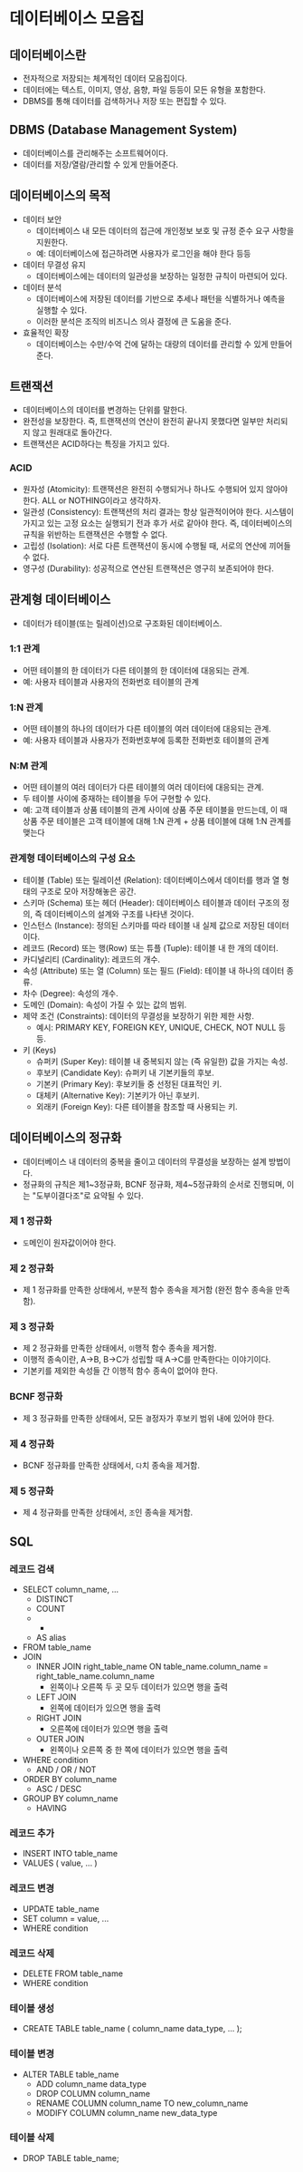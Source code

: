 # 데이터베이스 모음집

## 데이터베이스란
- 전자적으로 저장되는 체계적인 데이터 모음집이다.
- 데이터에는 텍스트, 이미지, 영상, 음향, 파일 등등이 모든 유형을 포함한다.
- DBMS를 통해 데이터를 검색하거나 저장 또는 편집할 수 있다.

## DBMS (Database Management System)
- 데이터베이스를 관리해주는 소프트웨어이다.
- 데이터를 저장/열람/관리할 수 있게 만들어준다.

## 데이터베이스의 목적
- 데이터 보안
  - 데이터베이스 내 모든 데이터의 접근에 개인정보 보호 및 규정 준수 요구 사항을 지원한다.
  - 예: 데이터베이스에 접근하려면 사용자가 로그인을 해야 한다 등등
- 데이터 무결성 유지
  - 데이터베이스에는 데이터의 일관성을 보장하는 일정한 규칙이 마련되어 있다.
- 데이터 분석
  - 데이터베이스에 저장된 데이터를 기반으로 추세나 패턴을 식별하거나 예측을 실행할 수 있다.
  - 이러한 분석은 조직의 비즈니스 의사 결정에 큰 도움을 준다.
- 효율적인 확장
  - 데이터베이스는 수만/수억 건에 달하는 대량의 데이터를 관리할 수 있게 만들어준다.

## 트랜잭션
- 데이터베이스의 데이터를 변경하는 단위를 말한다.
- 완전성을 보장한다. 즉, 트랜잭션의 연산이 완전히 끝나지 못했다면 일부만 처리되지 않고 원래대로 돌아간다.
- 트랜잭션은 ACID하다는 특징을 가지고 있다.

### ACID
- 원자성 (Atomicity): 트랜잭션은 완전히 수행되거나 하나도 수행되어 있지 않아야 한다. ALL or NOTHING이라고 생각하자.
- 일관성 (Consistency): 트랜잭션의 처리 결과는 항상 일관적이어야 한다. 시스템이 가지고 있는 고정 요소는 실행되기 전과 후가 서로 같아야 한다. 즉, 데이터베이스의 규칙을 위반하는 트랜잭션은 수행할 수 없다.
- 고립성 (Isolation): 서로 다른 트랜잭션이 동시에 수행될 때, 서로의 연산에 끼어들 수 없다.
- 영구성 (Durability): 성공적으로 연산된 트랜잭션은 영구히 보존되어야 한다.

## 관계형 데이터베이스
- 데이터가 테이블(또는 릴레이션)으로 구조화된 데이터베이스.
### 1:1 관계
- 어떤 테이블의 한 데이터가 다른 테이블의 한 데이터에 대응되는 관계.
- 예: 사용자 테이블과 사용자의 전화번호 테이블의 관계
### 1:N 관계
- 어떤 테이블의 하나의 데이터가 다른 테이블의 여러 데이터에 대응되는 관계.
- 예: 사용자 테이블과 사용자가 전화번호부에 등록한 전화번호 테이블의 관계
### N:M 관계
- 어떤 테이블의 여러 데이터가 다른 테이블의 여러 데이터에 대응되는 관계.
- 두 테이블 사이에 중재하는 테이블을 두어 구현할 수 있다.
- 예: 고객 테이블과 상품 테이블의 관계 사이에 상품 주문 테이블을 만드는데, 이 때 상품 주문 테이블은 고객 테이블에 대해 1:N 관계 + 상품 테이블에 대해 1:N 관계를 맺는다
### 관계형 데이터베이스의 구성 요소
- 테이블 (Table) 또는 릴레이션 (Relation): 데이터베이스에서 데이터를 행과 열 형태의 구조로 모아 저장해놓은 공간.
- 스키마 (Schema) 또는 헤더 (Header): 데이터베이스 테이블과 데이터 구조의 정의, 즉 데이터베이스의 설계와 구조를 나타낸 것이다.
- 인스턴스 (Instance): 정의된 스키마를 따라 테이블 내 실제 값으로 저장된 데이터이다.
- 레코드 (Record) 또는 행(Row) 또는 튜플 (Tuple): 테이블 내 한 개의 데이터.
- 카디널리티 (Cardinality): 레코드의 개수.
- 속성 (Attribute) 또는 열 (Column) 또는 필드 (Field): 테이블 내 하나의 데이터 종류.
- 차수 (Degree): 속성의 개수.
- 도메인 (Domain): 속성이 가질 수 있는 값의 범위.
- 제약 조건 (Constraints): 데이터의 무결성을 보장하기 위한 제한 사항.
  - 예시: PRIMARY KEY, FOREIGN KEY, UNIQUE, CHECK, NOT NULL 등등.
- 키 (Keys)
  - 슈퍼키 (Super Key): 테이블 내 중복되지 않는 (즉 유일한) 값을 가지는 속성.
  - 후보키 (Candidate Key): 슈퍼키 내 기본키들의 후보.
  - 기본키 (Primary Key): 후보키들 중 선정된 대표적인 키.
  - 대체키 (Alternative Key): 기본키가 아닌 후보키.
  - 외래키 (Foreign Key): 다른 테이블을 참조할 때 사용되는 키.

## 데이터베이스의 정규화
- 데이터베이스 내 데이터의 중복을 줄이고 데이터의 무결성을 보장하는 설계 방법이다.
- 정규화의 규칙은 제1~3정규화, BCNF 정규화, 제4~5정규화의 순서로 진행되며, 이는 "도부이결다조"로 요약될 수 있다.
### 제 1 정규화
- `도`메인이 원자값이어야 한다.
### 제 2 정규화
- 제 1 정규화를 만족한 상태에서, `부`분적 함수 종속을 제거함 (완전 함수 종속을 만족함).
### 제 3 정규화
- 제 2 정규화를 만족한 상태에서, `이`행적 함수 종속을 제거함.
- 이행적 종속이란, A->B, B->C가 성립할 때 A->C를 만족한다는 이야기이다.
- 기본키를 제외한 속성들 간 이행적 함수 종속이 없어야 한다.
### BCNF 정규화
- 제 3 정규화를 만족한 상태에서, 모든 `결`정자가 후보키 범위 내에 있어야 한다.
### 제 4 정규화
- BCNF 정규화를 만족한 상태에서, `다`치 종속을 제거함.
### 제 5 정규화
- 제 4 정규화를 만족한 상태에서, `조`인 종속을 제거함.

## SQL
### 레코드 검색
- SELECT column_name, ...
  - DISTINCT
  - COUNT
  - *
  - AS alias
- FROM table_name
- JOIN
  - INNER JOIN right_table_name ON table_name.column_name = right_table_name.column_name
    - 왼쪽이나 오른쪽 두 곳 모두 데이터가 있으면 행을 출력
  - LEFT JOIN
    - 왼쪽에 데이터가 있으면 행을 출력
  - RIGHT JOIN
    - 오른쪽에 데이터가 있으면 행을 출력
  - OUTER JOIN
    - 왼쪽이나 오른쪽 중 한 쪽에 데이터가 있으면 행을 출력
- WHERE condition
  - AND / OR / NOT
- ORDER BY column_name
  - ASC / DESC
- GROUP BY column_name
  - HAVING

### 레코드 추가
- INSERT INTO table_name
- VALUES ( value, ... )

### 레코드 변경
- UPDATE table_name
- SET column = value, ...
- WHERE condition

### 레코드 삭제
- DELETE FROM table_name
- WHERE condition

### 테이블 생성
- CREATE TABLE table_name ( column_name data_type, ... );

### 테이블 변경
- ALTER TABLE table_name
  - ADD column_name data_type
  - DROP COLUMN column_name
  - RENAME COLUMN column_name TO new_column_name
  - MODIFY COLUMN column_name new_data_type

### 테이블 삭제
- DROP TABLE table_name;
